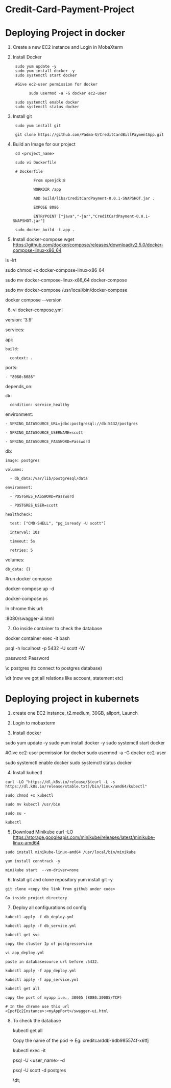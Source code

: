 # Credit-Card-Payment-Project

# Deploying Project in docker

1. Create a new EC2 instance and Login in MobaXterm

2. Install Docker

        sudo yum update -y
        sudo yum install docker -y
        sudo systemctl start docker

        #Give ec2-user permission for docker
  
              sudo usermod -a -G docker ec2-user

        sudo systemctl enable docker
        sudo systemctl status docker

3. Install git

        sudo yum install git 

        git clone https://github.com/Padma-U/CreditCardBillPaymentApp.git

4. Build an Image for our project

        cd <project_name>

        sudo vi Dockerfile

        # Dockerfile

                From openjdk:8

                WORKDIR /app

                ADD build/libs/CreditCardPayment-0.0.1-SNAPSHOT.jar .

                EXPOSE 8086

                ENTRYPOINT ["java","-jar","CreditCardPayment-0.0.1-SNAPSHOT.jar"]

        sudo docker build -t app .

5. Install docker-compose wget https://github.com/docker/compose/releases/download/v2.5.0/docker-compose-linux-x86_64

  ls -lrt

  sudo chmod +x docker-compose-linux-x86_64

  sudo mv docker-compose-linux-x86_64 docker-compose

  sudo mv docker-compose /usr/local/bin/docker-compose

  docker compose --version

6. vi docker-compose.yml

version: '3.9'

services:

  api:

    build:

      context: .

  ports:

    - "8080:8086"

  depends_on:

    db:

      condition: service_healthy

  environment:

    - SPRING_DATASOURCE_URL=jdbc:postgresql://db:5432/postgres

    - SPRING_DATASOURCE_USERNAME=scott

    - SPRING_DATASOURCE_PASSWORD=Password

  db:

    image: postgres

    volumes:

      - db_data:/var/lib/postgresql/data

    environment:

      - POSTGRES_PASSWORD=Password

      - POSTGRES_USER=scott

    healthcheck:

      test: ["CMD-SHELL", "pg_isready -U scott"]

      interval: 10s

      timeout: 5s

      retries: 5

  volumes:

    db_data: {}
 
#run docker compose 

  docker-compose up -d

  docker-compose ps

In chrome this url:

<Ec2Ip Address>:8080/swagger-ui.html

7. Go inside container to check the database

  docker container exec -it <contIdOfPostgres> bash

  psql -h localhost -p 5432 -U scott -W

  password: Password

  \c postgres (to connect to postgres database)

  \dt (now we got all relations like account, statement etc)
  
# Deploying project in kubernets
  
  1. create one EC2 instance, t2.medium, 30GB, allport, Launch

  2. Login to mobaxterm

  3. Install docker
  
  sudo yum update -y
  sudo yum install docker -y
  sudo systemctl start docker
  
  #Give ec2-user permission for docker
  sudo usermod -a -G docker ec2-user
  
  sudo systemctl enable docker
  sudo systemctl status docker

  4. Install kubectl
  
    curl -LO "https://dl.k8s.io/release/$(curl -L -s https://dl.k8s.io/release/stable.txt)/bin/linux/amd64/kubectl"
  
    sudo chmod +x kubectl
  
    sudo mv kubectl /usr/bin
  
    sudo su -
  
    kubectl



  5. Download Minikube
    curl -LO https://storage.googleapis.com/minikube/releases/latest/minikube-linux-amd64
  
    sudo install minikube-linux-amd64 /usr/local/bin/minikube
  
    yum install conntrack -y
  
    minikube start  --vm-driver=none
  
  6. Install git and clone repository
     yum install git -y

    git clone <copy the link from github under code>

    Go inside project directory

  7. Deploy all configurations
    cd config

    kubectl apply -f db_deploy.yml

    kubectl apply -f db_service.yml

    kubectl get svc

    copy the cluster Ip of postgresservice

    vi app_deploy.yml

    paste in databasesource url before :5432.
  
    kubectl apply -f app_deploy.yml
  
    kubectl apply -f app_service.yml

    kubectl get all

    copy the port of myapp i.e., 30005 (8080:30005/TCP)
    
    # In the chrome use this url
    <IpofEc2Instance>:<myAppPort>/swagger-ui.html
 
 8. To check the database
      
    kubectl get all

    Copy the name of the pod -> Eg: creditcarddb-6db985574f-x6tfj 

    kubectl exec -it <Paste the name of Pod>

    psql -U <user_name> -d <databaseName>

    psql -U scott -d postgres

    \dt;

